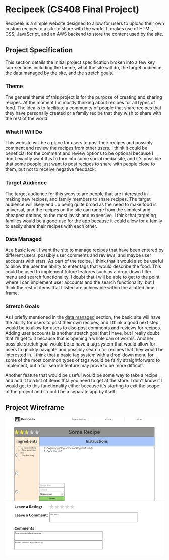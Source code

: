# Recipeek (CS408 Final Project)

Recipeek is a simple website designed to allow for users to upload their own custom recipes to a site to share with the world. It makes use of HTML, CSS, JavaScript, and an AWS backend to store the content used by the site.

## Project Specification
This section details the initial project specification broken into a few key sub-sections including the theme, what the site will do, the target audience, the data managed by the site, and the stretch goals.

### Theme
The general theme of this project is for the purpose of creating and sharing recipes. At the moment I'm mostly thinking about recipes for all types of food. The idea is to facilitate a community of people that share recipes that they have personally created or a family recipe that they wish to share with the rest of the world.

### What It Will Do
This website will be a place for users to post their recipes and possibly comment and review the recipes from other users. I think it could be beneficial for the comment and review options to be optional because I don't exactly want this to turn into some social media site, and it's possible that some people just want to post recipes to share with people close to them, but not to receive negative feedback.

### Target Audience
The target audience for this website are people that are interested in making new recipes, and family members to share recipes. The target audience will likely end up being quite broad as the need to make food is universal, and the recipes on the site can range from the simplest and cheapest options, to the most lavish and expensive. I think that targeting families would be a good use for the app because it could allow for a family to easily share their recipes with each other.

### Data Managed
At a basic level, I want the site to manage recipes that have been entered by different users, possibly user comments and reviews, and maybe user accounts with stats. As part of the recipe, I think that it would also be useful to allow the user the ability to enter tags that would describe the food. This could be used to implement future features such as a drop-down filter menu and search functionality. I doubt that I will be able to get to the point where I can implement user accounts and the search functionality, but I think the rest of items that I listed are achievable within the allotted time frame.

### Stretch Goals
As I briefly mentioned in the [data managed](#data-managed) section, the basic site will have the ability for users to post their own recipes, and I think a good next step would be to allow for users to also post comments and reviews for recipes. Adding user accounts is another stretch goal that I have, but I really doubt that I'll get to it because that is opening a whole can of worms. Another possible stretch goal would be to have a tag system that would allow for users to quickly navigate and possibly search for recipes that they would be interested in. I think that a basic tag system with a drop-down menu for some of the most common types of tags would be fairly straightforward to implement, but a full search feature may prove to be more difficult.

Another feature that would be useful would be some way to take a recipe and add it to a list of items thta you need to get at the store. I don't know if I would get to this functionality either because it's starting to exit the scope of the project and it could be a separate app by itself.

## Project Wireframe

![wireframe](RecipeekWireframe.PNG)